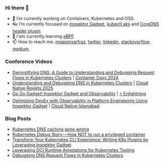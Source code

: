 ### Hi there 👋

- 🔭 I’m currently working on Containers, Kubernetes and OSS.
- 👓 I’m currently focused on [Inspektor Gadget](https://github.com/inspektor-gadget/inspektor-gadget), [kubectl aks](https://github.com/Azure/kubectl-aks) and [CoreDNS header plugin](https://github.com/coredns/coredns/tree/master/plugin/header).
- 🌱 I'am currently learning [eBPF](https://ebpf.io/).
- 📫 How to reach me: [mqasimsarfraz](https://mqasimsarfraz.com/), [twitter](https://twitter.com/qasim_sarfraz), [linkedin](https://www.linkedin.com/in/mqasimsarfraz/), [stackoverflow](https://stackoverflow.com/users/7274380/qasim-sarfraz), [medium](https://qasim-sarfraz.medium.com/).

### Conference Videos
- [Demystifying DNS: A Guide to Understanding and Debugging Request Flows in Kubernetes Clusters](https://youtu.be/KQpZg_NqbZw?si=3dYhBdeoaq_u3YBZ) | [Container Days 2024](https://www.containerdays.io/)
- [Understanding and Debugging DNS in Kubernetes Clusters](https://youtu.be/awXjABDknww?si=o1PYZEwfqW-MJExu) | [Cloud Native Rejekts 2025](https://cloud-native.rejekts.io/)
- [Go Go Gadget! Inspektor Gadget and Observability](https://www.youtube.com/live/Io6vqHitTzQ?si=a2LV3y-YtuSkK_Fk) | [⚡️ Enlightning](https://www.youtube.com/@wiggitywhitney)
- [Optimizing DevEx with Observability in Platform Engineering Using Inspektor Gadget](https://www.youtube.com/live/WIh5saIx12U?si=xbk7ApZNvAbfjXok) | [Cloud Native Islamabad](https://community.cncf.io/cloud-native-islamabad/)

### Blog Posts
- [Kubernetes DNS caching gone wrong](https://qasim-sarfraz.medium.com/dns-caching-gone-wrong-a329dc00452e)
- [Kubernetes Debug Story — How NOT to run a privileged container](https://awstip.com/kubernetes-v1-20-debug-story-fdef7ba01cfe)
- [Transform Your Kubernetes CLI Experience: Writing K9s Plugins by Leveraging Inspektor Gadget](https://inspektor-gadget.io/blog/2025/02/writing-k9s-plugins-with-inspektor-gadget)
- [Leveraging OCI Runtime Annotations for Kubernetes Tooling](https://inspektor-gadget.io/blog/2023/02/leveraging-oci-runtime-annotations-for-kubernetes-tooling)
- [Debugging DNS Request Flows in Kubernetes Clusters](https://www.containerdays.io/blog/debugging-dns-request-flows-in-kubernetes-clusters/)

